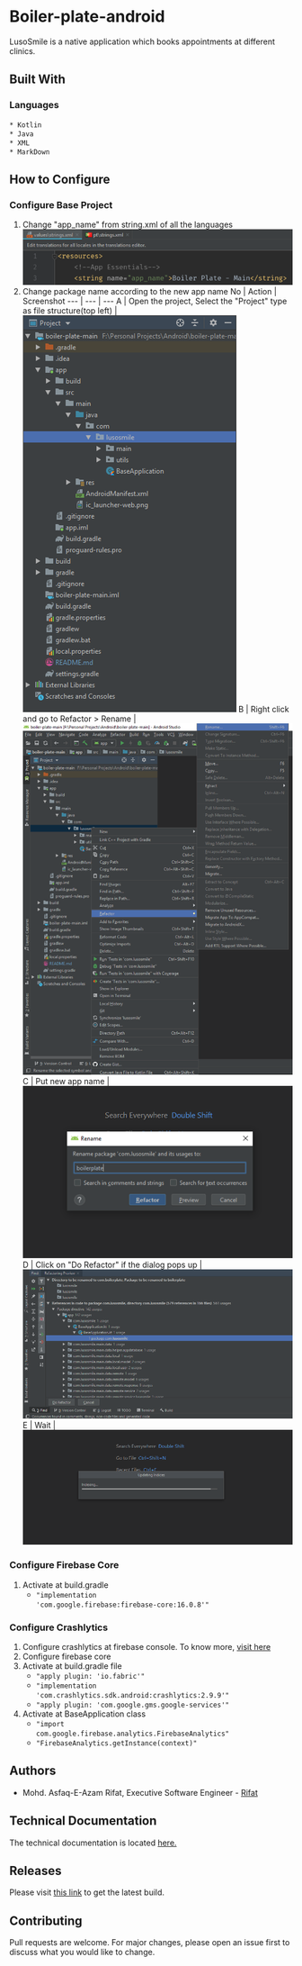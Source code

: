# Boiler-plate-android

LusoSmile is a native application which books appointments at different clinics.

## Built With
### Languages
    * Kotlin
    * Java
    * XML
    * MarkDown
    
## How to Configure
### Configure Base Project
1. Change "app_name" from string.xml of all the languages
![Visual](readme-images/refactor00.PNG)
2. Change package name according to the new app name
    No | Action | Screenshot
     --- | --- | --- 
     A | Open the project, Select the "Project" type as file structure(top left) | ![Visual](readme-images/refactor01.PNG) 
     B | Right click and go to Refactor > Rename | ![Visual](readme-images/refactor02.PNG) 
     C | Put new app name | ![Visual](readme-images/refactor03.PNG) 
     D | Click on "Do Refactor" if the dialog pops up | ![Visual](readme-images/refactor04.PNG) 
     E | Wait | ![Visual](readme-images/refactor05.PNG) 
### Configure Firebase Core
1. Activate at build.gradle
    * <code>"implementation 'com.google.firebase:firebase-core:16.0.8'"</code>
### Configure Crashlytics
1. Configure crashlytics at firebase console. To know more, [visit here](http://bit.ly/2VBDluy)
2. Configure firebase core 
3. Activate at build.gradle file 
    * <code>"apply plugin: 'io.fabric'"</code>
    * <code>"implementation 'com.crashlytics.sdk.android:crashlytics:2.9.9'"</code>
    * <code>"apply plugin: 'com.google.gms.google-services'"</code>
4. Activate at BaseApplication class
    * <code>"import com.google.firebase.analytics.FirebaseAnalytics"</code>
    * <code>"FirebaseAnalytics.getInstance(context)"</code>
    
## Authors
* Mohd. Asfaq-E-Azam Rifat, Executive Software Engineer - [Rifat](https://github.com/rifat15913)

## Technical Documentation
The technical documentation is located [here.](app/documentation/)

## Releases
Please visit [this link](app/release/) to get the latest build.

## Contributing
Pull requests are welcome. For major changes, please open an issue first to discuss what you would like to change.